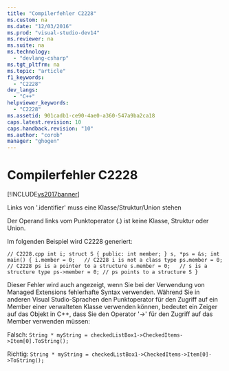 ```yaml
---
title: "Compilerfehler C2228"
ms.custom: na
ms.date: "12/03/2016"
ms.prod: "visual-studio-dev14"
ms.reviewer: na
ms.suite: na
ms.technology: 
  - "devlang-csharp"
ms.tgt_pltfrm: na
ms.topic: "article"
f1_keywords: 
  - "C2228"
dev_langs: 
  - "C++"
helpviewer_keywords: 
  - "C2228"
ms.assetid: 901cadb1-ce90-4ae0-a360-547a9ba2ca18
caps.latest.revision: 10
caps.handback.revision: "10"
ms.author: "corob"
manager: "ghogen"
---
```

# Compilerfehler C2228
[!INCLUDE[vs2017banner](../../assembler/inline/includes/vs2017banner.md)]

Links von '.identifier' muss eine Klasse\/Struktur\/Union stehen  
  
 Der Operand links vom Punktoperator \(.\) ist keine Klasse, Struktur oder Union.  
  
 Im folgenden Beispiel wird C2228 generiert:  
  
```  
// C2228.cpp int i; struct S { public: int member; } s, *ps = &s; int main() { i.member = 0;   // C2228 i is not a class type ps.member = 0;  // C2228 ps is a pointer to a structure s.member = 0;   // s is a structure type ps->member = 0; // ps points to a structure S }  
```  
  
 Dieser Fehler wird auch angezeigt, wenn Sie bei der Verwendung von Managed Extensions fehlerhafte Syntax verwenden. Während Sie in anderen Visual Studio\-Sprachen den Punktoperator für den Zugriff auf ein Member einer verwalteten Klasse verwenden können, bedeutet ein Zeiger auf das Objekt in C\+\+, dass Sie den Operator '\-\>' für den Zugriff auf das Member verwenden müssen:  
  
 Falsch: `String * myString = checkedListBox1->CheckedItems->Item[0].ToString();`  
  
 Richtig: `String * myString = checkedListBox1->CheckedItems->Item[0]->ToString();`